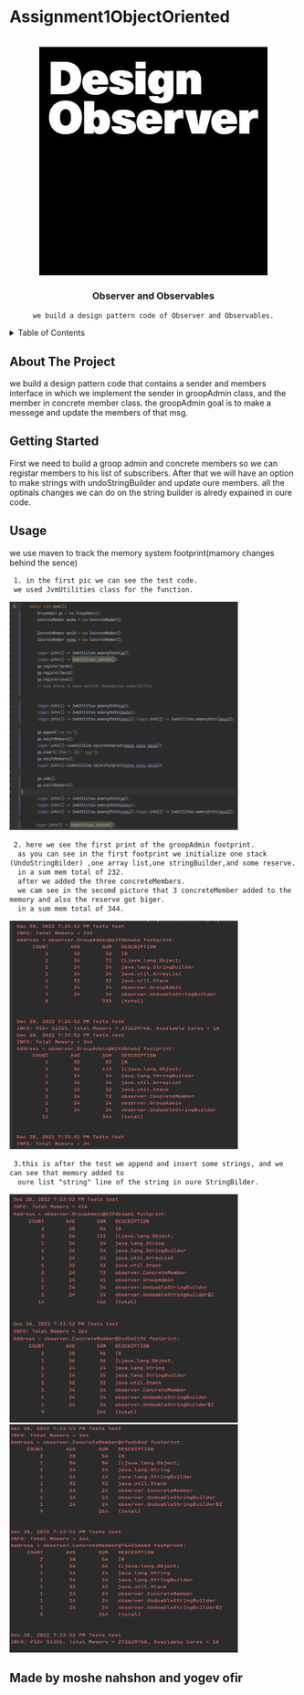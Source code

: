 # Assignment1ObjectOriented
<!-- Improved compatibility of back to top link: See: https://github.com/othneildrew/Best-README-Template/pull/73 -->
<a name="Assignment1ObjectOriented"></a>
<!--
*** Thanks for checking out the Best-README-Template. If you have a suggestion
*** that would make this better, please fork the repo and create a pull request
*** or simply open an issue with the tag "enhancement".
*** Don't forget to give the project a star!
*** Thanks again! Now go create something AMAZING! :D
-->


<!-- PROJECT LOGO -->
<br />
<div align="center">
  <a href="https://github.com/moshenh01/Assignment1ObjectOriented">
    <img src="disgn.jpg" alt="Logo" width="400" height="400">
  </a>

<h3 align="center">Observer and Observables</h3>

  <p align="center">
    
    we build a design pattern code of Observer and Observables.
    
  </p>
</div>



<!-- TABLE OF CONTENTS -->
<details>
  <summary>Table of Contents</summary>
  <ol>
    <li>
      <a href="#about-the-project">About The Project</a>
      <ul>
   
</details>



<!-- ABOUT THE PROJECT -->
## About The Project
we build a design pattern code that contains a sender and members interface in which we 
implement the sender in groopAdmin class,
and the member in concrete member class.
the groopAdmin goal is to make a messege and update the members of that msg.  





<!-- GETTING STARTED -->
## Getting Started

First we need to build a groop admin and concrete members so we can registar members to his list of subscribers.
After that we will have an option to make strings with undoStringBuilder and update oure members.
all the optinals changes we can do on the string builder is alredy expained in oure code.

<!-- USAGE EXAMPLES -->
## Usage
we use maven to track the memory system footprint(mamory changes behind the sence)
      
     1. in the first pic we can see the test code.
     we used JvmUtilities class for the function.
 
   <div align="left">
         <img src="Screenshot 2022-12-28 at 20.35.05.png" alt="Logo" width="400" height="400">
        
   
      
        
     2. here we see the first print of the groopAdmin footprint.
      as you can see in the first footprint we initialize one stack (UndoStringBilder) ,one array list,one stringBuilder,and some reserve.
      in a sum mem total of 232.
      after we added the three concreteMembers.
      we cam see in the secomd picture that 3 concreteMember added to the memory and also the reserve got biger.
      in a sum mem total of 344.
  
       
         
   <img src="D648FB7F-85ED-4D01-BAAB-05B2F077443E.jpeg" alt="Logo" width="400" height="400">
      
     3.this is after the test we append and insert some strings, and we can see that memory added to
      oure list "string" line of the string in oure StringBilder.
   <img src="53B7BF3D-E6BD-4B10-ADA8-8C78649F420E.jpeg" alt="Logo" width="400" height="400">
   <img src="72D933A8-2785-4986-A424-43D63F7BA583.jpeg" alt="Logo" width="400" height="400">
     
     
     

 



<!-- CONTRIBUTING -->
## Made by moshe nahshon and yogev ofir 



